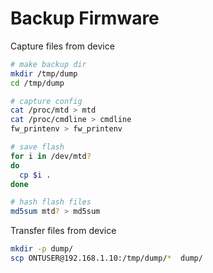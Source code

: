 # Backup Firmware

Capture files from device

```sh
# make backup dir
mkdir /tmp/dump
cd /tmp/dump

# capture config
cat /proc/mtd > mtd
cat /proc/cmdline > cmdline
fw_printenv > fw_printenv

# save flash
for i in /dev/mtd?
do
  cp $i .
done

# hash flash files
md5sum mtd? > md5sum
```

Transfer files from device

```sh
mkdir -p dump/
scp ONTUSER@192.168.1.10:/tmp/dump/*  dump/
```
